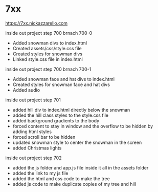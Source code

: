 # 7xx
https://7xx.nickazzarello.com

inside out project step 700 brnach 700-0
- Added snowman divs to index.html
- Created assets/css/style.css file
- Created styles for snowman divs
- Linked style.css file in index.html

inside out project step 700 brnach 700-1
- Added snowman face and hat divs to index.html
- Created styles for snowman face and hat divs
- Added audio

inside out project step 701

- added hill div to index.html directly below the snowman
- added the hill class styles to the style.css file
- added background gradients to the body
- forced content to stay in window and the overflow to be hidden by adding html styles
- forced scroll bar to be hidden
- updated snowman style to center the snowman in the screen
- added Christmas lights

inside out project step 702

- added the js folder and app.js file inside it all in the assets folder
- added the link to my js file
- added the html and css code to make the tree
- added js code to make duplicate copies of my tree and hill
